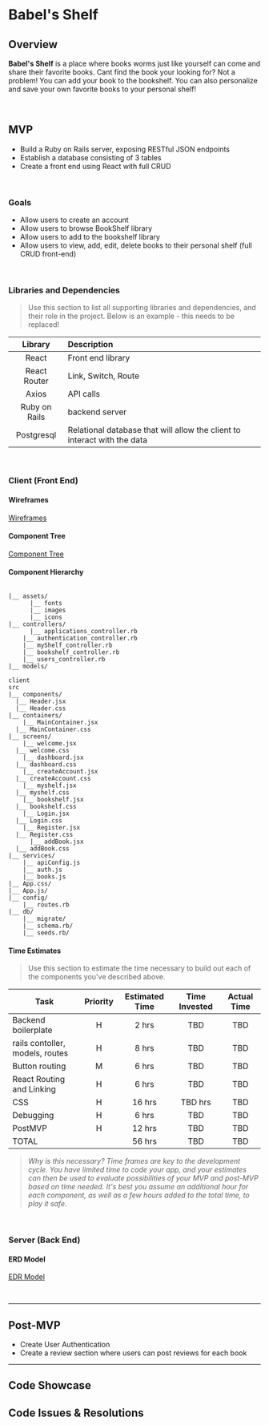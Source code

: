 # Babel's Shelf

## Overview

**Babel's Shelf** is a place where books worms just like yourself can come and share their favorite books. Cant find the book your looking for? Not a problem! You can add your book to the bookshelf. You can also personalize and save your own favorite books to your personal shelf!

<br>

## MVP

- Build a Ruby on Rails server, exposing RESTful JSON endpoints
- Establish a database consisting of 3 tables
- Create a front end using React with full CRUD

<br>

### Goals

- Allow users to create an account
- Allow users to browse BookShelf library
- Allow users to add to the bookshelf library
- Allow users to view, add, edit, delete books to their personal shelf (full CRUD front-end)

<br>

### Libraries and Dependencies

> Use this section to list all supporting libraries and dependencies, and their role in the project. Below is an example - this needs to be replaced!

|     Library      | Description                                |
| :--------------: | :----------------------------------------- |
| React | Front end library |
| React Router | Link, Switch, Route |
| Axios | API calls |
| Ruby on Rails | backend server |
| Postgresql |  Relational database that will allow the client to interact with the data |

<br>

### Client (Front End)

#### Wireframes

[Wireframes](https://www.figma.com/file/btJzqzBdyOxVw8wPwbFwU4/Untitled?node-id=0%3A1)

#### Component Tree

[Component Tree](https://whimsical.com/EhxQv77qJhcNAprApLi4GZ) 

#### Component Hierarchy
 

``` structure

|__ assets/
      |__ fonts
      |__ images
      |__ icons
|__ controllers/
      |__ applications_controller.rb
	|__ authentication_controller.rb
	|__ myShelf_controller.rb
	|__ bookshelf_controller.rb
	|__ users_controller.rb
|__ models/

client
src
|__ components/
  |__ Header.jsx
  |__ Header.css
|__ containers/
	|__ MainContainer.jsx
  |__ MainContainer.css
|__ screens/
	|__ welcome.jsx
  |__ welcome.css
	|__ dashboard.jsx
  |__ dashboard.css
	|__ createAccount.jsx
  |__ createAccount.css
	|__ myshelf.jsx
  |__ myshelf.css
	|__ bookshelf.jsx
  |__ bookshelf.css
	|__ Login.jsx
  |__ Login.css
	|__ Register.jsx
  |__ Register.css
      |__ addBook.jsx
  |__ addBook.css
|__ services/
	|__ apiConfig.js
	|__ auth.js
	|__ books.js
|__ App.css/
|__ App.js/
|__ config/
	|__ routes.rb
|__ db/	
	|__ migrate/
	|__ schema.rb/
	|__ seeds.rb/

```

#### Time Estimates

> Use this section to estimate the time necessary to build out each of the components you've described above.

| Task                | Priority | Estimated Time | Time Invested | Actual Time |
| ------------------- | :------: | :------------: | :-----------: | :---------: |
| Backend boilerplate |    H     |     2 hrs      |     TBD     |    TBD    |
| rails contoller, models, routes|    H     |     8 hrs      |     TBD     |    TBD    |
| Button routing |    M     |     6 hrs      |     TBD     |    TBD    |
| React Routing and Linking  |    H     |     6 hrs      |     TBD     |    TBD    |
| CSS |    H     |     16 hrs      |     TBD hrs     |     TBD     |
| Debugging |    H     |     6 hrs      |     TBD     |    TBD    |
| PostMVP |    H     |     12 hrs      |     TBD     |    TBD    |
| TOTAL               |          |     56 hrs      |     TBD     |     TBD     |

> _Why is this necessary? Time frames are key to the development cycle. You have limited time to code your app, and your estimates can then be used to evaluate possibilities of your MVP and post-MVP based on time needed. It's best you assume an additional hour for each component, as well as a few hours added to the total time, to play it safe._

<br>

### Server (Back End)

#### ERD Model

[EDR Model](https://drive.google.com/file/d/1ffZwNcYxEj2oHKqXz0lrqcGeVAtsyfnG/view?usp=sharing)

<br>

***

## Post-MVP

- Create User Authentication 
- Create a review section where users can post reviews for each book

***

## Code Showcase


## Code Issues & Resolutions


